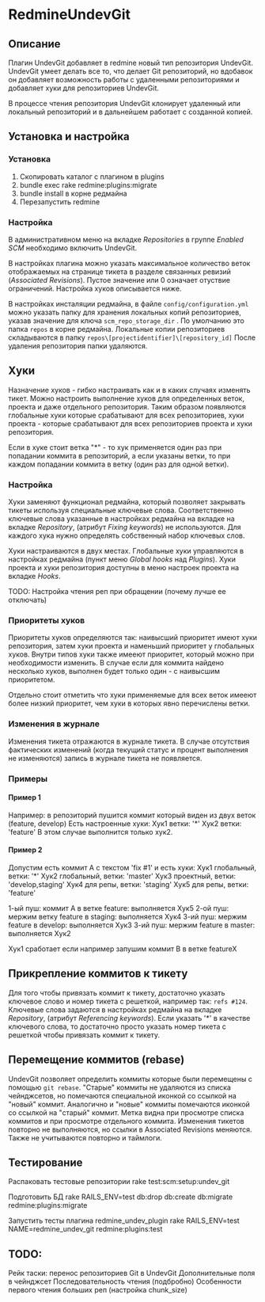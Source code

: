 # RedmineUndevGit

## Описание

Плагин UndevGit добавляет в redmine новый тип репозитория UndevGit.
UndevGit умеет делать все то, что делает Git репозиторий, но вдобавок он
добавляет возможность работы с удаленными репозиториями и добавляет
хуки для репозиториев UndevGit.

В процессе чтения репозитория UndevGit клонирует удаленный или локальный
репозиторий и в дальнейшем работает с созданной копией.

## Установка и настройка

### Установка

 1. Скопировать каталог с плагином в plugins
 2. bundle exec rake redmine:plugins:migrate
 3. bundle install в корне редмайна
 4. Перезапустить redmine

### Настройка

В административном меню на вкладке *Repositories* в группе *Enabled SCM*
необходимо включить UndevGit.

В настройках плагина можно указать максимальное количество веток отображаемых
на странице тикета в разделе связанных ревизий (*Associated Revisions*).
Пустое значение или 0 означает отуствие ограничений.
Настройка хуков описывается ниже.

В настройках инсталяции редмайна, в файле `config/configuration.yml` можно указать
папку для хранения локальных копий репозиториев,
указав значение для ключа `scm_repo_storage_dir` . По умолчанию это папка `repos`
в корне редмайна.
Локальные копии репозиториев складываются в папку `repos\[projectidentifier]\[repository_id]`
После удаления репозитория папки удаляются.

## Хуки

Назначение хуков - гибко настраивать как и в каких случаях изменять тикет.
Можно настроить выполнение хуков для определенных веток, проекта и даже отдельного репозитория.
Таким образом появляются глобальные хуки которые срабатывают для всех репозиториев,
хуки проекта - которые срабатывают для всех репозиториев проекта и хуки репозитория.

Если в хуке стоит ветка "*" - то хук применяется один раз при попадании коммита в репозиторий,
а если указаны ветки, то при каждом попадании коммита в ветку (один раз для одной ветки).

### Настройка

Хуки заменяют функционал редмайна, который позволяет закрывать тикеты
используя специальные ключевые слова. Соответственно ключевые слова указанные
в настройках редмайна на вкладке на вкладке *Repository*, (атрибут *Fixing keywords*)
не используются. Для каждого хука нужно определять собственный набор ключевых слов.

Хуки настраиваются в двух местах. Глобальные хуки управляются в настройках редмайна
(пункт меню *Global hooks* над *Plugins*).
Хуки проекта и хуки репозитория доступны в меню настроек проекта на вкладке *Hooks*.

TODO: Настройка чтения реп при обращении (почему лучше ее отключать)

### Приоритеты хуков

Приоритеты хуков определяются так: наивысший приоритет имеют хуки репозитория,
затем хуки проекта и наменьший приоритет у глобальных хуков.
Внутри типов хуки также имееют приоритет, который можно при необходимости изменить.
В случае если для коммита найдено несколько хуков,
выполнен будет только один - с наивысшим приоритетом.

Отдельно стоит отметить что хуки применяемые для всех веток имееют более низкий
приоритет, чем хуки в которых явно перечислены ветки.

### Изменения в журнале

Изменения тикета отражаются в журнале тикета. В случае отсутствия фактических
изменений (когда текущий статус и процент выполнения не изменяются)
запись в журнале тикета не появляется.

### Примеры

#### Пример 1

Например: в репозиторий пушится коммит который виден из двух веток (feature, develop)
Есть настроенные хуки:
Хук1 ветки: '*'
Хук2 ветки: 'feature'
В этом случае выполнится только хук2.

#### Пример 2

Допустим есть коммит A с текстом 'fix #1' и есть хуки:
Хук1 глобальный, ветки: '*'
Хук2 глобальный, ветки: 'master'
Хук3 проектный, ветки: 'develop,staging'
Хук4 для репы, ветки: 'staging'
Хук5 для репы, ветки: 'feature'

1-ый пуш: коммит A в ветке feature: выполняется Хук5
2-ой пуш: мержим ветку feature в staging: выполняется Хук4
3-ий пуш: мержим feature в develop: выполняется Хук3
3-ий пуш: мержим feature в master: выполняется Хук2

Хук1 сработает если например запушим коммит B в ветке featureX

## Прикрепление коммитов к тикету

Для того чтобы привязать коммит к тикету, достаточно указать ключевое слово и
номер тикета с решеткой, например так: `refs #124`.
Ключевые слова задаются в настройках редмайна на вкладке *Repository*,
(атрибут *Referencing keywords*).
Если указать '*' в качестве ключевого слова, то достаточно просто указать номер
тикета с решеткой чтобы привязать коммит к тикету.

## Перемещение коммитов (rebase)

UndevGit позволяет определить коммиты которые были перемещены с помощью `git rebase`.
"Старые" коммиты не удаляются из списка чейнджсетов, но помечаются специальной
иконкой со ссылкой на "новый" коммит. Аналогично и "новые" коммиты помечаются иконкой
со ссылкой на "старый" коммит.
Метка видна при просмотре списка коммитов и при просмотре отдельного коммита.
Изменения тикетов повторно не выполняются, но ссылки в Associated Revisions меняются.
Также не учитываются повторно и таймлоги.

## Тестирование

Распаковать тестовые репозитории
    rake test:scm:setup:undev_git

Подготовить БД
    rake RAILS_ENV=test db:drop db:create db:migrate redmine:plugins:migrate

Запустить тесты плагина redmine_undev_plugin
    rake RAILS_ENV=test NAME=redmine_undev_git redmine:plugins:test

## TODO:

Рейк таски: перенос репозиториев Git в UndevGit
Дополнительные поля в чейнджсет
Последовательность чтения (подбробно)
Особенности первого чтения больших реп (настройка chunk_size)
